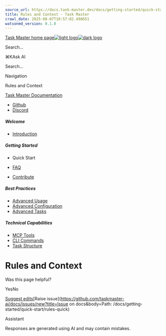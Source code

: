 ```yaml
---
source_url: https://docs.task-master.dev/docs/getting-started/quick-start/rules-quick
title: Rules and Context - Task Master
crawl_date: 2025-08-07T10:57:02.498651
watsonmd_version: 0.1.0
---
```


[Task Master home page![light logo](https://mintlify.s3.us-west-1.amazonaws.com/taskmaster-49ce32d5/logo/task-master-logo.png)![dark logo](https://mintlify.s3.us-west-1.amazonaws.com/taskmaster-49ce32d5/logo/task-master-logo.png)](/)

Search...

⌘KAsk AI

Search...

Navigation

Rules and Context

[Task Master Documentation](/docs/introduction)

* [Github](https://github.com/eyaltoledano/claude-task-master)
* [Discord](https://discord.gg/fWJkU7rf)

##### Welcome

  * [Introduction](/docs/introduction)



##### Getting Started

  * Quick Start

  * [FAQ](/docs/getting-started/faq)
  * [Contribute](/docs/getting-started/contribute)



##### Best Practices

  * [Advanced Usage](/docs/best-practices)
  * [Advanced Configuration](/docs/best-practices/configuration-advanced)
  * [Advanced Tasks](/docs/best-practices/advanced-tasks)



##### Technical Capabilities

  * [MCP Tools](/docs/capabilities/mcp)
  * [CLI Commands](/docs/capabilities/cli-root-commands)
  * [Task Structure](/docs/capabilities/task-structure)



# Rules and Context

Was this page helpful?

YesNo

[Suggest edits](https://github.com/taskmaster-ai/docs/edit/main/docs/getting-started/quick-start/rules-quick.mdx)[Raise issue](https://github.com/taskmaster-ai/docs/issues/new?title=Issue on docs&body=Path: /docs/getting-started/quick-start/rules-quick)

Assistant

Responses are generated using AI and may contain mistakes.